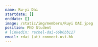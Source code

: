 ```yaml
---
name: Ru-yi Dai
startdate: []
enddate: []
image: /static/img/members/Ruyi DAI.jpeg
position: PhD Student
# linkedin: rachel-dai-66b6bb127
email: rdai (at) connect.ust.hk
---
```

						